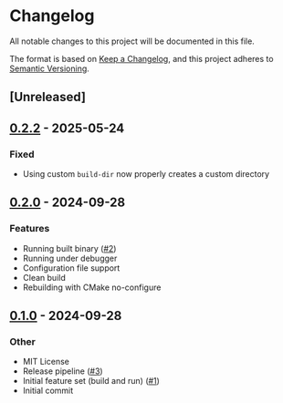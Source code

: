 # Changelog

All notable changes to this project will be documented in this file.

The format is based on [Keep a Changelog](https://keepachangelog.com/en/1.0.0/),
and this project adheres to [Semantic Versioning](https://semver.org/spec/v2.0.0.html).

## [Unreleased]

## [0.2.2](https://github.com/ystre/baldr/compare/v0.2.1...v0.2.2) - 2025-05-24

### Fixed

- Using custom `build-dir` now properly creates a custom directory

## [0.2.0](https://github.com/ystre/baldr/compare/v0.1.0...v0.2.0) - 2024-09-28

### Features

- Running built binary ([#2](https://github.com/ystre/baldr/pull/2))
- Running under debugger
- Configuration file support
- Clean build
- Rebuilding with CMake no-configure

## [0.1.0](https://github.com/ystre/baldr/releases/tag/v0.1.0) - 2024-09-28

### Other

- MIT License
- Release pipeline ([#3](https://github.com/ystre/baldr/pull/3))
- Initial feature set (build and run) ([#1](https://github.com/ystre/baldr/pull/1))
- Initial commit
